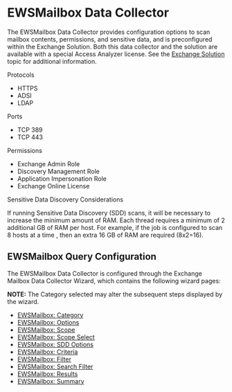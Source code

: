 # EWSMailbox Data Collector

The EWSMailbox Data Collector provides configuration options to scan mailbox contents, permissions,
and sensitive data, and is preconfigured within the Exchange Solution. Both this data collector and
the solution are available with a special Access Analyzer license. See the
[Exchange Solution](/docs/accessanalyzer/12.0/solutions/exchange/overview.md) topic for additional information.

Protocols

- HTTPS
- ADSI
- LDAP

Ports

- TCP 389
- TCP 443

Permissions

- Exchange Admin Role
- Discovery Management Role
- Application Impersonation Role
- Exchange Online License

Sensitive Data Discovery Considerations

If running Sensitive Data Discovery (SDD) scans, it will be necessary to increase the minimum amount
of RAM. Each thread requires a minimum of 2 additional GB of RAM per host. For example, if the job
is configured to scan 8 hosts at a time , then an extra 16 GB of RAM are required (8x2=16).

## EWSMailbox Query Configuration

The EWSMailbox Data Collector is configured through the Exchange Mailbox Data Collector Wizard,
which contains the following wizard pages:

**NOTE:** The Category selected may alter the subsequent steps displayed by the wizard.

- [EWSMailbox: Category](/docs/accessanalyzer/12.0/admin/datacollector/ewsmailbox/category.md)
- [EWSMailbox: Options](/docs/accessanalyzer/12.0/admin/datacollector/ewsmailbox/options.md)
- [EWSMailbox: Scope](/docs/accessanalyzer/12.0/admin/datacollector/ewsmailbox/scope.md)
- [EWSMailbox: Scope Select](/docs/accessanalyzer/12.0/admin/datacollector/ewsmailbox/scopeselect.md)
- [EWSMailbox: SDD Options](/docs/accessanalyzer/12.0/admin/datacollector/ewsmailbox/sddoptions.md)
- [EWSMailbox: Criteria](/docs/accessanalyzer/12.0/admin/datacollector/ewsmailbox/criteria.md)
- [EWSMailbox: Filter](/docs/accessanalyzer/12.0/admin/datacollector/ewsmailbox/filter.md)
- [EWSMailbox: Search Filter](/docs/accessanalyzer/12.0/admin/datacollector/ewsmailbox/searchfilter.md)
- [EWSMailbox: Results](/docs/accessanalyzer/12.0/admin/datacollector/ewsmailbox/results.md)
- [EWSMailbox: Summary](/docs/accessanalyzer/12.0/admin/datacollector/ewsmailbox/summary.md)
